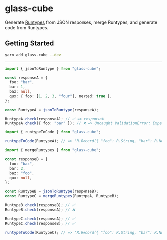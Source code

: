 # glass-cube

Generate [Runtypes](https://github.com/pelotom/runtypes) from JSON responses, merge Runtypes, and generate code from Runtypes.

## Getting Started

```sh
yarn add glass-cube --dev
```

-----

```ts
import { jsonToRuntype } from "glass-cube";

const responseA = {
  foo: "bar",
  bar: 1,
  baz: null,
  qux: { foo: [1, 2, 3, "four"], nested: true },
};

const RuntypeA = jsonToRuntype(responseA);

RuntypeA.check(responseA); // ✅ => responseA
RuntypeA.check({ foo: "bar" }); // ❌ => Uncaught ValidationError: Expected number, but was undefined
```

```ts
import { runtypeToCode } from "glass-cube";

runtypeToCode(RuntypeA); // => 'R.Record({ "foo": R.String, "bar": R.Number, "baz": R.Null, "qux": R.Record({ "foo": R.Array(R.Number.Or(R.String)), "nested": R.Boolean }) })'
```

```ts
import { mergeRuntypes } from "glass-cube";

const responseB = {
  foo: "baz",
  bar: 2,
  baz: "foo",
  qux: null,
};

const RuntypeB = jsonToRuntype(responseB);
const RuntypeC = mergeRuntypes(RuntypeA, RuntypeB);

RuntypeB.check(responseB); // ✅
RuntypeB.check(responseA); // ❌

RuntypeC.check(responseA); // ✅
RuntypeC.check(responseB); // ✅

runtypeToCode(RuntypeC); // => 'R.Record({ "foo": R.String, "bar": R.Number, "baz": R.String.Or(R.Null), "qux": R.Null.Or(R.Record({ "foo": R.Array(R.Number.Or(R.String)), "nested": R.Boolean })) })'
```
